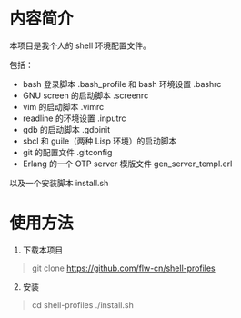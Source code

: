 # 内容简介

本项目是我个人的 shell 环境配置文件。

包括：

* bash 登录脚本 .bash_profile 和 bash 环境设置 .bashrc
* GNU screen 的启动脚本 .screenrc
* vim 的启动脚本 .vimrc
* readline 的环境设置 .inputrc
* gdb 的启动脚本 .gdbinit
* sbcl 和 guile（两种 Lisp 环境）的启动脚本
* git 的配置文件 .gitconfig
* Erlang 的一个 OTP server 模版文件 gen_server_templ.erl

以及一个安装脚本 install.sh

# 使用方法

1. 下载本项目

  > git clone https://github.com/flw-cn/shell-profiles

2. 安装

  > cd shell-profiles
  > ./install.sh
